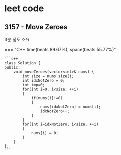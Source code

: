 # leet code

## 3157 - Move Zeroes

3분 정도 소요



=== "C++ time(beats 89.67%), space(beats 55.77%)"

    ```c++
    class Solution {
    public:
        void moveZeroes(vector<int>& nums) {
            int size = nums.size();
            int idxNotZero = 0;
            int tmp=0;
            for(int i=0; i<size; ++i)
            {
                if(nums[i]!=0)
                {
                    nums[idxNotZero] = nums[i];
                    idxNotZero++;
                }
            }
            for(int i=idxNotZero; i<size; ++i)
            {
                nums[i] = 0;
            }
        }
    };
    ```


